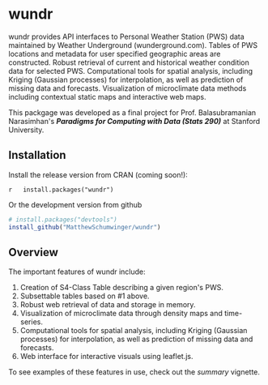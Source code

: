 
<!-- README.md is generated from README.Rmd. Please edit that file -->
wundr
=====

wundr provides API interfaces to Personal Weather Station (PWS) data maintained by Weather Underground (wunderground.com). Tables of PWS locations and metadata for user specified geographic areas are constructed. Robust retrieval of current and historical weather condition data for selected PWS. Computational tools for spatial analysis, including Kriging (Gaussian processes) for interpolation, as well as prediction of missing data and forecasts. Visualization of microclimate data methods including contextual static maps and interactive web maps.

This packgage was developed as a final project for Prof. Balasubramanian Narasimhan's ***Paradigms for Computing with Data (Stats 290)*** at Stanford University.

Installation
------------

Install the release version from CRAN (coming soon!):

`r   install.packages("wundr")`

Or the development version from github

``` r
# install.packages("devtools")
install_github("MatthewSchumwinger/wundr")
```

Overview
--------

The important features of wundr include:

1.  Creation of S4-Class Table describing a given region's PWS.
2.  Subsettable tables based on \#1 above.
3.  Robust web retrieval of data and storage in memory.
4.  Visualization of microclimate data through density maps and time-series.
5.  Computational tools for spatial analysis, including Kriging (Gaussian processes) for interpolation, as well as prediction of missing data and forecasts.
6.  Web interface for interactive visuals using leaflet.js.

To see examples of these features in use, check out the *summary* vignette.
